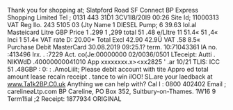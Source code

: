 Thank you for shopping at; Slatpford Road SF Connect BP Express Shopping Limited Tel ; 0131 443 31Ď1 3CV1I8/20I9 00:26 Site Id; 11000313 VAT Reg Ilo. 243 5105 03 (Jty Name 1 DIESEL Pump; 6 39.63 Iol.al Masteicard Litre GBP Price 1 .299 1 ,299 total 51 .48 e/Lltre 11 51.4« 51 ,4« Inci 1 51.4« VAT rate D: 20.00* Total Excl 42.90 42.9Ü VAT .58 8.5« Purchase Debit MasterCard 30.08.2019 09:25.1? term. 10:71043361 lA no. :413496 Irx. . :7229 Act. co(Je:00000000 02/0036/0501 LTeceipt: Autti . NlKWdD .40000000041010 App xxxxxxxx.x><xx2825 ' .ar 10/21 TLIS: ICC 51 .48GBP : 0: : .AmoLiíit; Please debit account with tite Appro ed total amount lease recaln receipt . tance to win ilOO! SL.are your laedback at www.Ta1k2BP.C0.uk Anything we can help with? Cal l : 0800 402402 Email ; carelineøLtp.com BP Careline, PO Box 352, Suitbury-on-Thames. 1W16 9 Term1!ial ;2 Receipt: 1877934 ORIGINAL